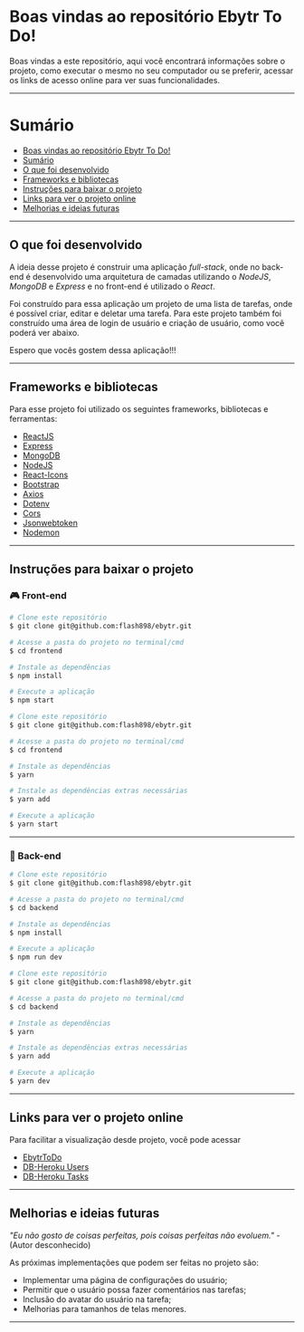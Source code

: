 # Boas vindas ao repositório Ebytr To Do!

Boas vindas a este repositório, aqui você encontrará informações sobre o projeto, como executar o mesmo no seu computador ou se preferir, acessar os links de acesso online para ver suas funcionalidades.

---


# Sumário

- [Boas vindas ao repositório Ebytr To Do!](#boas-vindas-ao-repositório-ebytr-to-do)
- [Sumário](#sumário)
- [O que foi desenvolvido](#o-que-foi-desenvolvido)
- [Frameworks e bibliotecas](#frameworks-e-bibliotecas)
- [Instruções para baixar o projeto](#instruções-para-baixar-o-projeto)
- [Links para ver o projeto online](#links-para-ver-o-projeto-online)
- [Melhorias e ideias futuras](#melhorias-e-ideias-futuras)

---


## O que foi desenvolvido

A ideia desse projeto é construir uma aplicação _full-stack_, onde no back-end é desenvolvido uma arquitetura de camadas utilizando o _NodeJS_, _MongoDB_ e _Express_ e no front-end é utilizado o _React_.

Foi construído para essa aplicação um projeto de uma lista de tarefas, onde é possível criar, editar e deletar uma tarefa. Para este projeto também foi construído uma área de login de usuário e criação de usuário, como você poderá ver abaixo.


Espero que vocês gostem dessa aplicação!!!

---


## Frameworks e bibliotecas

Para esse projeto foi utilizado os seguintes frameworks, bibliotecas e ferramentas:

  - [ReactJS](https://pt-br.reactjs.org/)
  - [Express](https://expressjs.com/pt-br/")
  - [MongoDB](https://www.mongodb.com/)
  - [NodeJS](https://nodejs.org/en/)
  - [React-Icons](https://react-icons.github.io/react-icons/)
  - [Bootstrap](https://getbootstrap.com/)
  - [Axios](https://axios-http.com/docs/intro)
  - [Dotenv](https://www.npmjs.com/package/dotenv)
  - [Cors](https://www.npmjs.com/package/cors)
  - [Jsonwebtoken](https://www.npmjs.com/package/jsonwebtoken)
  - [Nodemon](https://www.npmjs.com/package/nodemon)

---


## Instruções para baixar o projeto


### 🎮 Front-end


```bash
# Clone este repositório
$ git clone git@github.com:flash898/ebytr.git

# Acesse a pasta do projeto no terminal/cmd
$ cd frontend

# Instale as dependências
$ npm install

# Execute a aplicação
$ npm start

```


```bash
# Clone este repositório
$ git clone git@github.com:flash898/ebytr.git

# Acesse a pasta do projeto no terminal/cmd
$ cd frontend

# Instale as dependências
$ yarn

# Instale as dependências extras necessárias
$ yarn add

# Execute a aplicação
$ yarn start

```
---


### 🎲 Back-end


```bash
# Clone este repositório
$ git clone git@github.com:flash898/ebytr.git

# Acesse a pasta do projeto no terminal/cmd
$ cd backend

# Instale as dependências
$ npm install

# Execute a aplicação
$ npm run dev

```


```bash
# Clone este repositório
$ git clone git@github.com:flash898/ebytr.git

# Acesse a pasta do projeto no terminal/cmd
$ cd backend

# Instale as dependências
$ yarn

# Instale as dependências extras necessárias
$ yarn add

# Execute a aplicação
$ yarn dev

```
---


## Links para ver o projeto online

Para facilitar a visualização desde projeto, você pode acessar 

  - [EbytrToDo](https://ebytrtodo.netlify.app/)
  - [DB-Heroku Users](https://ebytrtodo.herokuapp.com/users)
  - [DB-Heroku Tasks](https://ebytrtodo.herokuapp.com/tasks)

---


## Melhorias e ideias futuras

_"Eu não gosto de coisas perfeitas, pois coisas perfeitas não evoluem."_ - (Autor desconhecido)

As próximas implementações que podem ser feitas no projeto são: 

  - Implementar uma página de configurações do usuário;
  - Permitir que o usuário possa fazer comentários nas tarefas;
  - Inclusão do avatar do usuário na tarefa;
  - Melhorias para tamanhos de telas menores.

---

